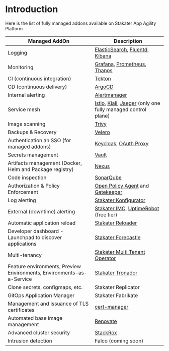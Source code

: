 # Introduction

Here is the list of fully managed addons available on Stakater App Agility Platform

Managed AddOn |	Description
--- | --- 
Logging | [ElasticSearch](https://www.elastic.co/), [Fluentd](https://www.fluentd.org/), [Kibana](https://www.elastic.co/kibana/)
Monitoring | [Grafana](https://github.com/integr8ly/grafana-operator), [Prometheus](https://github.com/coreos/prometheus-operator), [Thanos](https://thanos.io/)
CI (continuous integration) | [Tekton](https://tekton.dev/)
CD (continuous delivery) | [ArgoCD](https://argoproj.github.io/argo-cd/)
Internal alerting | [Alertmanager](https://prometheus.io/docs/alerting/latest/alertmanager/)
Service mesh | [Istio](https://istio.io/), [Kiali](https://kiali.io/), [Jaeger](https://www.jaegertracing.io/) (only one fully managed control plane)
Image scanning | [Trivy](https://github.com/aquasecurity/trivy)
Backups & Recovery | [Velero](https://velero.io/)
Authentication an SSO (for managed addons) | [Keycloak](https://access.redhat.com/documentation/en-us/red_hat_single_sign-on/7.6), [OAuth Proxy](https://github.com/oauth2-proxy/oauth2-proxy)
Secrets management | [Vault](https://www.vaultproject.io/)
Artifacts management (Docker, Helm and Package registry) | [Nexus](https://www.sonatype.com/products/repository-oss-download)
Code inspection | [SonarQube](https://www.sonarqube.org/)
Authorization & Policy Enforcement | [Open Policy Agent](https://www.openpolicyagent.org/) and [Gatekeeper](https://github.com/open-policy-agent/gatekeeper)
Log alerting | [Stakater Konfigurator](https://github.com/stakater/Konfigurator)
External (downtime) alerting | [Stakater IMC](https://github.com/stakater/IngressMonitorController), [UptimeRobot](https://uptimerobot.com/) (free tier)
Automatic application reload | [Stakater Reloader](https://github.com/stakater/Reloader)
Developer dashboard - Launchpad to discover applications | [Stakater Forecastle](https://github.com/stakater/Forecastle)
Multi-tenancy | [Stakater Multi Tenant Operator](../multi-tenant-operator/overview.md)
Feature environments, Preview Environments, Environments-as-a-Service | [Stakater Tronador](../tronador/overview.md)
Clone secrets, configmaps, etc. | Stakater Replicator
GitOps Application Manager | Stakater Fabrikate
Management and issuance of TLS certificates | [cert-manager](https://github.com/jetstack/cert-manager)
Automated base image management | [Renovate](https://github.com/renovatebot/renovate)
Advanced cluster security | [StackRox](https://www.redhat.com/en/technologies/cloud-computing/openshift/advanced-cluster-security-kubernetes)
Intrusion detection | Falco (coming soon)